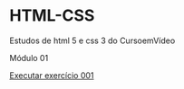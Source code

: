 # HTML-CSS
 Estudos de  html 5 e css 3 do CursoemVídeo

Módulo 01 

<a href = "https://saraholiveira2609.github.io/HTML-CSS/Mod01/Exerc%C3%ADcios/ex001/index.html">Executar exercício 001 </a>